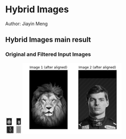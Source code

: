 # Hybrid Images
Author: Jiayin Meng

## Hybrid Images main result
### Original and Filtered Input Images
<img src = "./assets/main_result_1.png" width = 10%>
<img src = "./assets/main_result_2.png" style = "zoom: 50%">
